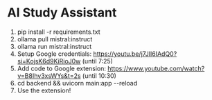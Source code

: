 # AI Study Assistant

1. pip install -r requirements.txt
2. ollama pull mistral:instruct
3. ollama run mistral:instruct
4. Setup Google credentials: https://youtu.be/j7JlI6IAdQ0?si=KojsK6d9KiRioJ0w (until 7:25)
5. Add code to Google extension: https://www.youtube.com/watch?v=B8Ihv3xsWYs&t=2s (until 10:30)
5. cd backend && uvicorn main:app --reload
6. Use the extension!